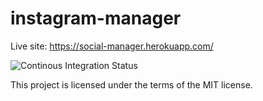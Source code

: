 # instagram-manager

Live site: https://social-manager.herokuapp.com/

![Continous Integration Status](https://api.travis-ci.com/dorin131/instagram-manager.svg?token=cxHWxyZHsvmUyAjddvpq)

This project is licensed under the terms of the MIT license.
